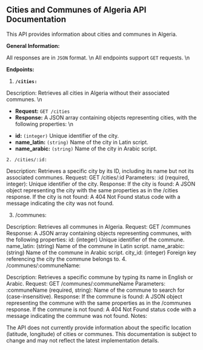 ## Cities and Communes of Algeria API Documentation

This API provides information about cities and communes in Algeria.

**General Information:**

All responses are in `JSON` format. \n
All endpoints support `GET` requests. \n

**Endpoints:**

1. **`/cities:`**

Description: Retrieves all cities in Algeria without their associated communes. \n
* **Request:** `GET /cities`
* **Response:**
A JSON array containing objects representing cities, with the following properties: \n
- **id:** `(integer)` Unique identifier of the city.
- **name_latin:** `(string)` Name of the city in Latin script.
- **name_arabic:** `(string)` Name of the city in Arabic script. 

`2. /cities/:id:`

Description: Retrieves a specific city by its ID, including its name but not its associated communes.
Request: GET /cities/:id
Parameters:
:id (required, integer): Unique identifier of the city.
Response:
If the city is found:
A JSON object representing the city with the same properties as in the /cities response.
If the city is not found:
A 404 Not Found status code with a message indicating the city was not found.

3. /communes:

Description: Retrieves all communes in Algeria.
Request: GET /communes
Response:
A JSON array containing objects representing communes, with the following properties:
id: (integer) Unique identifier of the commune.
name_latin: (string) Name of the commune in Latin script.
name_arabic: (string) Name of the commune in Arabic script.
city_id: (integer) Foreign key referencing the city the commune belongs to. 4. /communes/:communeName:

Description: Retrieves a specific commune by typing its name in English or Arabic.
Request: GET /communes/:communeName
Parameters:
:communeName (required, string): Name of the commune to search for (case-insensitive).
Response:
If the commune is found:
A JSON object representing the commune with the same properties as in the /communes response.
If the commune is not found:
A 404 Not Found status code with a message indicating the commune was not found.
Notes:

The API does not currently provide information about the specific location (latitude, longitude) of cities or communes.
This documentation is subject to change and may not reflect the latest implementation details.
